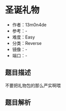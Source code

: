 # 圣诞礼物

- 作者：13m0n4de
- 参考：-
- 难度：Easy
- 分类：Reverse
- 镜像：-
- 端口：-

## 题目描述

不要把礼物包的那么严实啊喂

## 题目解析

<analysis>
